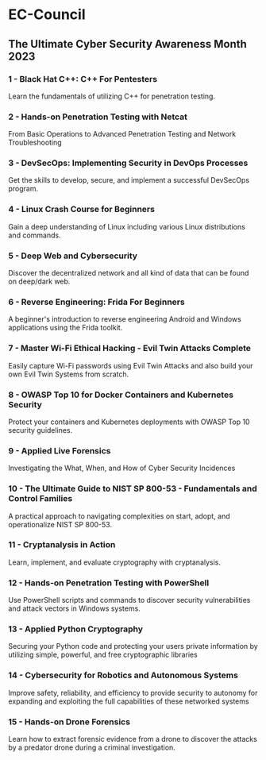 # EC-Council
## The Ultimate Cyber Security Awareness Month 2023

### 1 - Black Hat C++: C++ For Pentesters

Learn the fundamentals of utilizing C++ for penetration testing.


### 2 - Hands-on Penetration Testing with Netcat

From Basic Operations to Advanced Penetration Testing and Network Troubleshooting


### 3 - DevSecOps: Implementing Security in DevOps Processes

Get the skills to develop, secure, and implement a successful DevSecOps program.


### 4 - Linux Crash Course for Beginners

Gain a deep understanding of Linux including various Linux distributions and commands.


### 5 - Deep Web and Cybersecurity

Discover the decentralized network and all kind of data that can be found on deep/dark web.


### 6 - Reverse Engineering: Frida For Beginners

A beginner's introduction to reverse engineering Android and Windows applications using the Frida toolkit.


### 7 - Master Wi-Fi Ethical Hacking - Evil Twin Attacks Complete

Easily capture Wi-Fi passwords using Evil Twin Attacks and also build your own Evil Twin Systems from scratch.


### 8 - OWASP Top 10 for Docker Containers and Kubernetes Security

Protect your containers and Kubernetes deployments with OWASP Top 10 security guidelines.


### 9 - Applied Live Forensics

Investigating the What, When, and How of Cyber Security Incidences


### 10 - The Ultimate Guide to NIST SP 800-53 - Fundamentals and Control Families

A practical approach to navigating complexities on start, adopt, and operationalize NIST SP 800-53.


### 11 - Cryptanalysis in Action

Learn, implement, and evaluate cryptography with cryptanalysis.


### 12 - Hands-on Penetration Testing with PowerShell

Use PowerShell scripts and commands to discover security vulnerabilities and attack vectors in Windows systems.


### 13 - Applied Python Cryptography

Securing your Python code and protecting your users private information by utilizing simple, powerful, and free cryptographic libraries


### 14 - Cybersecurity for Robotics and Autonomous Systems

Improve safety, reliability, and efficiency to provide security to autonomy for expanding and exploiting the full capabilities of these networked systems


### 15 - Hands-on Drone Forensics

Learn how to extract forensic evidence from a drone to discover the attacks by a predator drone during a criminal investigation.




